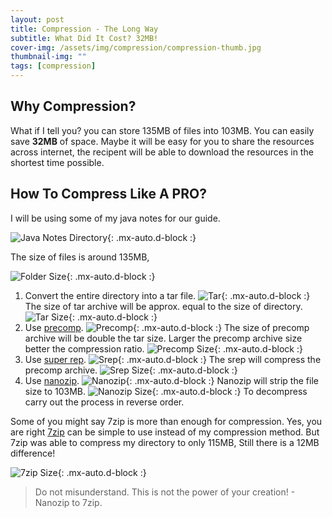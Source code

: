 ```yaml
---
layout: post
title: Compression - The Long Way
subtitle: What Did It Cost? 32MB!
cover-img: /assets/img/compression/compression-thumb.jpg
thumbnail-img: ""
tags: [compression]
---
```


## Why Compression?

What if I tell you? you can store 135MB of files into 103MB. You can easily save **32MB** of space. Maybe it will be easy for you to share the resources across internet, the recipent will be able to download the resources in the shortest time possible.

## How To Compress Like A PRO?

I will be using some of my java notes for our guide.

![Java Notes Directory](/assets/img/compression/files.png){: .mx-auto.d-block :}

The size of files is around 135MB,

![Folder Size](/assets/img/compression/folder-size.png){: .mx-auto.d-block :}

1. Convert the entire directory into a tar file. ![Tar](/assets/img/compression/7za-tar.png){: .mx-auto.d-block :} The size of tar archive  will be approx. equal to the size of directory. ![Tar Size](/assets/img/compression/7za-tar-size.png){: .mx-auto.d-block :}
2. Use [precomp](http://schnaader.info/precomp.php). ![Precomp](/assets/img/compression/precomp.png){: .mx-auto.d-block :} The size of precomp archive will be double the tar size. Larger the precomp archive size better the compression ratio. ![Precomp Size](/assets/img/compression/precomp-size.png){: .mx-auto.d-block :}
3. Use [super rep](https://www.softpedia.com/get/Compression-tools/SuperREP.shtml). ![Srep](/assets/img/compression/srep.png){: .mx-auto.d-block :} The srep will compress the precomp archive. ![Srep Size](/assets/img/compression/srep-size.png){: .mx-auto.d-block :}
4. Use [nanozip](https://archive.org/download/nanozip.net). ![Nanozip](/assets/img/compression/nz.png){: .mx-auto.d-block :} Nanozip will strip the file size to 103MB. ![Nanozip Size](/assets/img/compression/nz-size.png){: .mx-auto.d-block :} To decompress carry out the process in reverse order.

Some of you might say 7zip is more than enough for compression. Yes, you are right [7zip](https://www.7-zip.org/) can be simple to use instead of my compression method. But 7zip was able to compress my directory to only 115MB, Still there is a 12MB difference!

![7zip Size](/assets/img/compression/7z-size.png){: .mx-auto.d-block :}

> Do not misunderstand. This is not the power of your creation! - Nanozip to 7zip.